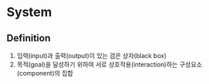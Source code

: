 # System

## Definition
1. 입력(input)과 출력(output)이 있는 검은 상자(black box)
2. 목적(goal)을 달성하기 위하여 서로 상호작용(interaction)하는 구성요소(component)의 집합